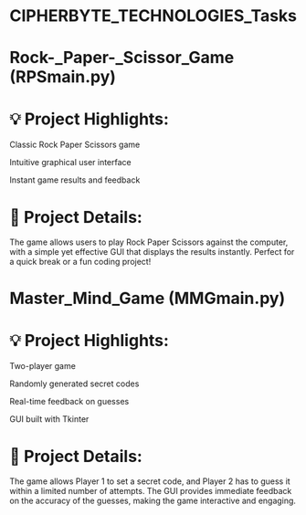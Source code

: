 # CIPHERBYTE_TECHNOLOGIES_Tasks

# Rock-_Paper-_Scissor_Game (RPSmain.py)

# 💡 Project Highlights:

Classic Rock Paper Scissors game

Intuitive graphical user interface

Instant game results and feedback

# 🔗 Project Details:

The game allows users to play Rock Paper Scissors against the computer, with a simple yet effective GUI that displays the results instantly. Perfect for a quick break or a fun coding project!



# Master_Mind_Game (MMGmain.py)

# 💡 Project Highlights:

Two-player game

Randomly generated secret codes

Real-time feedback on guesses

GUI built with Tkinter

# 🔗 Project Details:
The game allows Player 1 to set a secret code, and Player 2 has to guess it within a limited number of attempts. The GUI provides immediate feedback on the accuracy of the guesses, making the game interactive and engaging.

